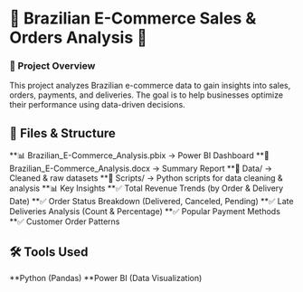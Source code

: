 # 🛒 Brazilian E-Commerce Sales & Orders Analysis 🚀  

### 📌 Project Overview
This project analyzes Brazilian e-commerce data to gain insights into sales, orders, payments, and deliveries. The goal is to help businesses optimize their performance using data-driven decisions.

## 📂 Files & Structure
**📊 Brazilian_E-Commerce_Analysis.pbix → Power BI Dashboard
**📄 Brazilian_E-Commerce_Analysis.docx → Summary Report
**📂 Data/ → Cleaned & raw datasets
**📂 Scripts/ → Python scripts for data cleaning & analysis
**📊 Key Insights
**✅ Total Revenue Trends (by Order & Delivery Date)
**✅ Order Status Breakdown (Delivered, Canceled, Pending)
**✅ Late Deliveries Analysis (Count & Percentage)
**✅ Popular Payment Methods
**✅ Customer Order Patterns

## 🛠️ Tools Used
**Python (Pandas)
**Power BI (Data Visualization)
